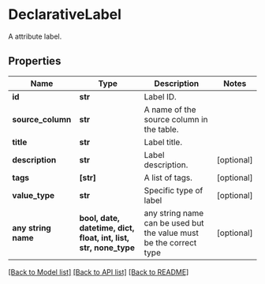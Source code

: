 # DeclarativeLabel

A attribute label.

## Properties
Name | Type | Description | Notes
------------ | ------------- | ------------- | -------------
**id** | **str** | Label ID. | 
**source_column** | **str** | A name of the source column in the table. | 
**title** | **str** | Label title. | 
**description** | **str** | Label description. | [optional] 
**tags** | **[str]** | A list of tags. | [optional] 
**value_type** | **str** | Specific type of label | [optional] 
**any string name** | **bool, date, datetime, dict, float, int, list, str, none_type** | any string name can be used but the value must be the correct type | [optional]

[[Back to Model list]](../README.md#documentation-for-models) [[Back to API list]](../README.md#documentation-for-api-endpoints) [[Back to README]](../README.md)


